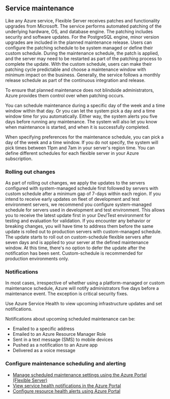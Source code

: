 ## Service maintenance

Like any Azure service, Flexible Server receives patches and functionality upgrades from Microsoft. The service performs automated patching of the underlying hardware, OS, and database engine. The patching includes security and software updates. For the PostgreSQL engine, minor version upgrades are included in the planned maintenance release. Users can configure the patching schedule to be system managed or define their custom schedule. During the maintenance schedule, the patch is applied, and the server may need to be restarted as part of the patching process to complete the update. With the custom schedule, users can make their patching cycle predictable and choose a maintenance window with minimum impact on the business. Generally, the service follows a monthly release schedule as part of the continuous integration and release.

To ensure that planned maintenance does not blindside administrators, Azure provides them control over when patching occurs.

You can schedule maintenance during a specific day of the week and a time window within that day. Or you can let the system pick a day and a time window time for you automatically. Either way, the system alerts you five days before running any maintenance. The system will also let you know when maintenance is started, and when it is successfully completed.

When specifying preferences for the maintenance schedule, you can pick a day of the week and a time window. If you do not specify, the system will pick times between 11pm and 7am in your server's region time. You can define different schedules for each flexible server in your Azure subscription.

### Rolling out changes

As part of rolling out changes, we apply the updates to the servers configured with system-managed schedule first followed by servers with custom schedule after a minimum gap of 7-days within each region. If you intend to receive early updates on fleet of development and test environment servers, we recommend you configure system-managed schedule for servers used in development and test environment. This allows you to receive the latest update first in your Dev/Test environment for testing and evaluation for validation. If you encounter any behavior or breaking changes, you will have time to address them before the same update is rolled out to production servers with custom-managed schedule. The update starts to roll out on custom-schedule flexible servers after seven days and is applied to your server at the defined maintenance window. At this time, there's no option to defer the update after the notification has been sent. Custom-schedule is recommended for production environments only.

### Notifications

In most cases, irrespective of whether using a platform-managed or custom maintenance schedule, Azure will notify administrators five days before a maintenance event. The exception is critical security fixes.

Use Azure Service Health to view upcoming infrastructure updates and set notifications. 

Notifications about upcoming scheduled maintenance can be:

- Emailed to a specific address
- Emailed to an Azure Resource Manager Role
- Sent in a text message (SMS) to mobile devices
- Pushed as a notification to an Azure app
- Delivered as a voice message

### Configure maintenance scheduling and alerting

- [Manage scheduled maintenance settings using the Azure Portal (Flexible Server)](https://learn.microsoft.com/azure/postgresql/flexible-server/how-to-maintenance-portal)
- [View service health notifications in the Azure Portal](https://learn.microsoft.com/azure/service-health/service-notifications)
- [Configure resource health alerts using Azure Portal](https://learn.microsoft.com/azure/service-health/resource-health-alert-monitor-guide)
